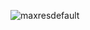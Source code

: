 ![maxresdefault](https://user-images.githubusercontent.com/119287211/205794841-e62f870d-d1ea-41f0-8f68-2fdeb85bb3e9.jpg)
